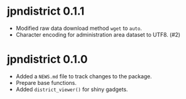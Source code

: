 # jpndistrict 0.1.1

- Modified raw data download method `wget` to `auto`.
- Character encoding for administration area dataset to UTF8. (#2)

# jpndistrict 0.1.0

* Added a `NEWS.md` file to track changes to the package.
* Prepare base functions.
* Added `district_viewer()` for shiny gadgets.
